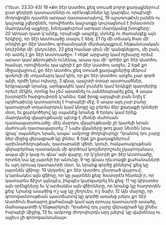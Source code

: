 (Ղեւտ. 23.33-43)
18 «Քո Տէր Աստծու քեզ տուած բոլոր քաղաքներում ըստ ցեղերի դատաւորներ ու օրէնսգէտներ կը կարգես, որպէսզի ժողովրդին դատեն արդար դատաստանով, 19 աչառութիւն չանեն ու կաշառք չվերցնեն, որովհետեւ կաշառքը կուրացնում է իմաստուն մարդկանց աչքերը, խեղաթիւրում արդար մարդկանց խօսքերը: 20 Արդար դատ կ՚անէք, որպէսզի ապրէք, մտնէք ու ժառանգէք այն երկիրը, որ Տէր Աստուածը տալու է ձեզ:
21 Ոչ մի տեսակ ծառ մի՛ տնկիր քո Տէր Աստծու զոհասեղանի մերձակայքում, հեթանոսական նուէրներ մի՛ ընդունիր, 22 քեզ համար սիւն մի՛ կանգնեցրու, մի բան, որ ատել է քո Տէր Աստուածը»:
1 «Եթէ արջառը կամ ոչխարը որեւէ արատ կամ թերութիւն ունենայ, ապա դա մի՛ զոհիր քո Տէր Աստծու համար, որովհետեւ դա պիղծ է քո Տէր Աստծու առջեւ:
2 Եթէ քո միջավայրում, քո Տէր Աստծու քեզ տուած քաղաքներից մէկում գտնուի մի տղամարդ կամ կին, որ քո Տէր Աստծու առջեւ չար գործ անի, դրժի նրա ուխտը, 3 գնայ, պաշտի օտար աստուածներ, երկրպագի նրանց, արեգակին կամ լուսնին կամ երկնքի զարդերից որեւէ մէկին, որոնք ես չեմ արտօնել ու յանձնարարել քեզ, 4 ապա խստօրէն հարցուփորձ կ՚անես: Եթէ իրօք այդպիսի բան եղել է՝ պղծութիւնը կատարուել է Իսրայէլի մէջ, 5 ապա այդ չար բանը կատարած տղամարդուն կամ կնոջը կը բերես ձեր քաղաքի դռների մօտ, եւ քարկոծելով կը սպանէք նրանց: 6 Երկու կամ երեք մարդկանց վկայութեամբ պէտք է մեռնի մահուան դատապարտուածը. մէկ մարդու վկայութեամբ չի կարելի նրան մահուան դատապարտել: 7 Նախ վկաները թող քար նետեն նրա վրայ՝ սպանելու նրան, ապա՝ ամբողջ ժողովուրդը: Դրանով դու չարը ձեր միջից վերացրած կը լինես:
8 Եթէ քո քաղաքներում արիւնահեղութեան, դատարանի վճռի, կռուի, հակառակութեան վերաբերեալ դատական մի գործում կողմնորոշուել չկարողանաս, ապա վե՛ր կաց ու գնա՛ այն վայրը, որ կ՚ընտրի քո Տէր Աստուածը, որտեղ նա կը յայտնի իր անունը: 9 Կը գնաս ղեւտացի քահանաների եւ այդ օրուայ դատաւորի մօտ, եւ նրանք գործը քննելով՝ քեզ կը յայտնեն վճիռը: 10 Այդտեղ՝ քո Տէր Աստծու ընտրած վայրում, կ՚արձակես այն վճիռը, որ կը յայտնեն քեզ: Խստօրէն հետեւի՛ր, որ կատարես ճիշտ այնպէս, ինչպէս կարգադրել են քեզ: 11 Կը կիրառես այն օրէնքները եւ կ՚արձակես այն վճիռները, որ նրանք կը հաղորդեն քեզ: Նրանց ասածից ո՛չ աջ կը շեղուես, ո՛չ ձախ: 12 Այն մարդը, որ գոռոզամտութեան պատճառով կը գործի առանց լսելու քո Տէր Աստծուն ծառայող քահանայի կամ այդ օրուայ դատաւորի ասածը, մահապատժի կ՚ենթարկուի: Դրանով դու չարը վերացրած կը լինես Իսրայէլի միջից, 13 եւ ամբողջ ժողովուրդն այդ լսելով՝ կը վախենայ ու այլեւս չի գոռոզամտանայ»:
